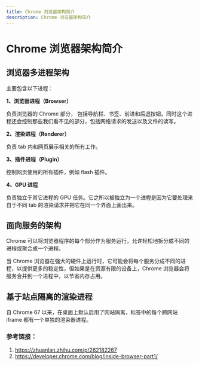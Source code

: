 ```yaml
---
title: Chrome 浏览器架构简介
description: Chrome 浏览器架构简介
---
```


# Chrome 浏览器架构简介

## 浏览器多进程架构

主要包含以下进程：

**1、浏览器进程（Browser）**

负责浏览器的 Chrome 部分， 包括导航栏、书签、前进和后退按钮。同时这个进程还会控制那些我们看不见的部分，包括网络请求的发送以及文件的读写。

**2、渲染进程（Renderer）**

负责 tab 内和网页展示相关的所有工作。

**3、插件进程（Plugin）**

控制网页使用的所有插件，例如 flash 插件。

**4、GPU 进程**

负责独立于其它进程的 GPU 任务。它之所以被独立为一个进程是因为它要处理来自于不同 tab 的渲染请求并把它在同一个界面上画出来。

## 面向服务的架构

Chrome 可以将浏览器程序的每个部分作为服务运行，允许轻松地拆分成不同的进程或聚合成一个进程。

当 Chrome 浏览器在强大的硬件上运行时，它可能会将每个服务分成不同的进程，以提供更多的稳定性，但如果是在资源有限的设备上，Chrome
浏览器会将服务合并到一个进程中，以节省内存占用。

## 基于站点隔离的渲染进程

自 Chrome 67 以来，在桌面上默认启用了网站隔离，标签中的每个跨网站 iframe 都有一个单独的渲染器进程。

### 参考链接：

1. https://zhuanlan.zhihu.com/p/262182267
2. https://developer.chrome.com/blog/inside-browser-part1/
